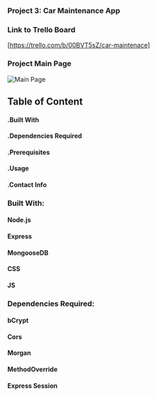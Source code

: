 ### Project 3: Car Maintenance App

### Link to Trello Board
[https://trello.com/b/00BVT5sZ/car-maintenace]

### Project Main Page
![Main Page](https://www.bmautorepairs.com/sys/blog/1019.jpeg)

## Table of Content

#### .Built With
#### .Dependencies Required
#### .Prerequisites
#### .Usage
#### .Contact Info

### Built With: 
#### Node.js
#### Express
#### MongooseDB
#### CSS
#### JS

### Dependencies Required: 
#### bCrypt
#### Cors
#### Morgan
#### MethodOverride
#### Express Session

